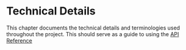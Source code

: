 # Technical Details

This chapter documents the technical details and terminologies used throughout the
project. This should serve as a guide to using the [API Reference](https://workex.pistonite.dev/docs)

